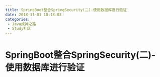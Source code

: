 ```yaml
---
title: SpringBoot整合SpringSecurity(二)-使用数据库进行验证
date: 2018-11-01 10:18:03
categories: 
 - Java成神之路
 - Study社区
---
```

# SpringBoot整合SpringSecurity(二)-使用数据库进行验证